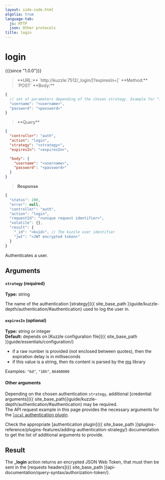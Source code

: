 ```yaml
---
layout: side-code.html
algolia: true
language-tab:
  js: HTTP
  json: Other protocols
title: login
---
```


# login

{{{since "1.0.0"}}}

<blockquote class="js">
<p>
**URL:** `http://kuzzle:7512/_login/<strategy>[?expiresIn=<expiresIn>]`  
**Method:** `POST`  
**Body:**
</p>
</blockquote>

```js
{
  // set of parameters depending of the chosen strategy. Example for "local" strategy:
  "username": "<username>",
  "password": "<password>"
}
```

<blockquote class="json">
<p>
**Query**
</p>
</blockquote>

```json
{
  "controller": "auth",
  "action": "login",
  "strategy": "<strategy>",
  "expiresIn": "<expiresIn>",

  "body": {
    "username": "<username>",
    "password": "<password>"
  }
}
```

>**Response**

```javascript
{
  "status": 200,
  "error": null,
  "controller": "auth",
  "action": "login",
  "requestId": "<unique request identifier>",
  "volatile": {},
  "result": {
    "_id": "<kuid>", // The kuzzle user identifier
    "jwt": "<JWT encrypted token>"
  }
}
```

Authenticates a user.


## Arguments

#### `strategy` (required)

**Type:** string

The name of the authentication [strategy]({{ site_base_path }}guide/kuzzle-depth/authentication/#authentication) used to log the user in.

#### `expiresIn` (optional)

**Type:** string or integer  
**Default:** depends on [Kuzzle configuration file]({{ site_base_path }}guide/essentials/configuration/)

* if a raw number is provided (not enclosed between quotes), then the expiration delay is in milliseconds
* if this value is a string, then its content is parsed by the [ms](https://www.npmjs.com/package/ms) library

Examples: `"6d"`, `"10h"`, `86400000`

#### Other arguments

Depending on the chosen authentication `strategy`, additional [credential arguments]({{ site_base_path}}guide/kuzzle-depth/authentication/#authentication) may be required.  
The API request example in this page provides the necessary arguments for the [`local` authentication plugin](https://github.com/kuzzleio/kuzzle-plugin-auth-passport-local).

Check the appropriate [authentication plugin]({{ site_base_path }}plugins-reference/plugins-features/adding-authentication-strategy/) documentation to get the list of additional arguments to provide.

## Result

The **_login** action returns an encrypted JSON Web Token, that must then be sent in the [requests headers]({{ site_base_path }}api-documentation/query-syntax/authorization-token/).
